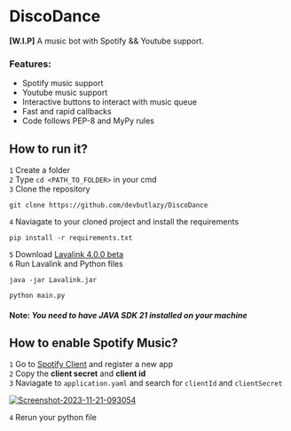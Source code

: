# DiscoDance

****[W.I.P]**** A music bot with Spotify && Youtube support.

### Features:
- Spotify music support
- Youtube music support
- Interactive buttons to interact with music queue
- Fast and rapid callbacks
- Code follows PEP-8 and MyPy rules

## How to run it?
`1` Create a folder  
`2` Type `cd <PATH_TO_FOLDER>` in your cmd  
`3` Clone the repository
```
git clone https://github.com/devbutlazy/DiscoDance
```
`4` Naviagate to your cloned project and install the requirements
```
pip install -r requirements.txt
```
`5` Download [Lavalink 4.0.0 beta](https://github.com/lavalink-devs/Lavalink/releases/tag/4.0.0-beta.5)  
`6` Run Lavalink and Python files
```
java -jar Lavalink.jar

python main.py
```

#### Note: *You need to have JAVA SDK 21 installed on your machine*

## How to enable Spotify Music?

`1` Go to [Spotify Client](https://developer.spotify.com/dashboard) and register a new app  
`2` Copy the **client secret** and **client id**  
`3` Naviagate to `application.yaml` and search for `clientId` and `clientSecret`

<a href="https://ibb.co/6mHwHd8"><img src="https://i.ibb.co/1LrQrSM/Screenshot-2023-11-21-093054.png" alt="Screenshot-2023-11-21-093054" border="0"></a>

`4` Rerun your python file
